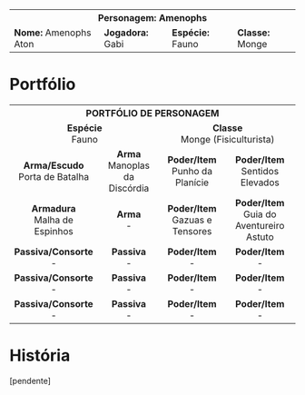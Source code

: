 <!-- TITLE: Personagem -->
<!-- SUBTITLE: Classe, Espécie -->

<table>
  <tr>
		<th colspan="4">Personagem: Amenophs</th>
  </tr>
  <tr>
		<td><strong>Nome:</strong> Amenophs Aton</td>
    <td><strong>Jogadora:</strong> Gabi</td>
    <td><strong>Espécie:</strong> Fauno</td>
    <td><strong>Classe:</strong> Monge</td>
  </tr>
</table>

# Portfólio

<table>
  <tr>
    <th colspan="4">PORTFÓLIO DE PERSONAGEM</th>
  </tr>
  <tr>
		<td colspan="2"><center><strong>Espécie</strong> <br/ > Fauno </center></td>
    <td colspan="2"><center><strong>Classe</strong>   <br/ > Monge (Fisiculturista) </center></td>
  </tr>
  <tr>
    <td><center><strong>Arma/Escudo</strong>        <br/ > Porta de Batalha </center></td>
		<td><center><strong>Arma</strong>                     <br/ > Manoplas da Discórdia </center></td>
    <td><center><strong>Poder/Item</strong>            <br/ > Punho da Planície </center></td>
    <td><center><strong>Poder/Item</strong>            <br/ > Sentidos Elevados </center></td>
  </tr>
  <tr>
    <td><center><strong>Armadura</strong>              <br/ > Malha de Espinhos </center></td>
		<td><center><strong>Arma</strong>                     <br/ > - </center></td>
    <td><center><strong>Poder/Item</strong>            <br/ > Gazuas e Tensores </center></td>
    <td><center><strong>Poder/Item</strong>            <br/ > Guia do Aventureiro Astuto </center></td>
  </tr>
  <tr>
    <td><center><strong>Passiva/Consorte</strong> <br/ > - </center></td>
		<td><center><strong>Passiva</strong>                 <br/ > - </center></td>
    <td><center><strong>Poder/Item</strong>            <br/ > - </center></td>
    <td><center><strong>Poder/Item</strong>            <br/ > - </center></td>
  </tr>
  <tr>
    <td><center><strong>Passiva/Consorte</strong> <br/ > - </center></td>
		<td><center><strong>Passiva</strong>                 <br/ > - </center></td>
    <td><center><strong>Poder/Item</strong>            <br/ > - </center></td>
    <td><center><strong>Poder/Item</strong>            <br/ > - </center></td>
  </tr>
  <tr>
    <td><center><strong>Passiva/Consorte</strong> <br/ > - </center></td>
		<td><center><strong>Passiva</strong>                 <br/ > - </center></td>
    <td><center><strong>Poder/Item</strong>            <br/ > - </center></td>
    <td><center><strong>Poder/Item</strong>            <br/ > - </center></td>
  </tr>
</table>

# História

[pendente]